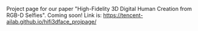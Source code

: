 Project page for our paper "High-Fidelity 3D Digital Human Creation from RGB-D Selfies". Coming soon! Link is: https://tencent-ailab.github.io/hifi3dface_projpage/
